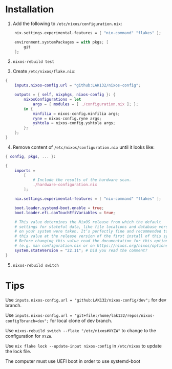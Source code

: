 # Installation

1. Add the following to `/etc/nixos/configuration.nix`:
```nix
	nix.settings.experimental-features = [ "nix-command" "flakes" ];

	environment.systemPackages = with pkgs; [
		git
	];
```

2. `nixos-rebuild test`

3. Create `/etc/nixos/flake.nix`:
```nix
{
	inputs.nixos-config.url = "github:LAK132/nixos-config";

	outputs = { self, nixpkgs, nixos-config }: {
		nixosConfigurations = let
			args = { modules = [ ./configuration.nix ]; };
		in {
			minfilia = nixos-config.minfilia args;
			ryne = nixos-config.ryne args;
			yshtola = nixos-config.yshtola args;
		};
	};
}
```

4. Remove content of `/etc/nixos/configuration.nix` until it looks like:
```nix
{ config, pkgs, ... }:

{
	imports =
		[
			# Include the results of the hardware scan.
			./hardware-configuration.nix
		];

	nix.settings.experimental-features = [ "nix-command" "flakes" ];

	boot.loader.systemd-boot.enable = true;
	boot.loader.efi.canTouchEfiVariables = true;

	# This value determines the NixOS release from which the default
	# settings for stateful data, like file locations and database versions
	# on your system were taken. It‘s perfectly fine and recommended to leave
	# this value at the release version of the first install of this system.
	# Before changing this value read the documentation for this option
	# (e.g. man configuration.nix or on https://nixos.org/nixos/options.html).
	system.stateVersion = "22.11"; # Did you read the comment?
}

```

5. `nixos-rebuild switch`

# Tips

Use `inputs.nixos-config.url = "github:LAK132/nixos-config/dev";` for dev branch.

Use `inputs.nixos-config.url = "git+file:/home/lak132/repos/nixos-config?branch=dev";` for local clone of dev branch.

Use `nixos-rebuild switch --flake "/etc/nixos#XYZW"` to change to the configuration for `XYZW`.

Use `nix flake lock --update-input nixos-config` in `/etc/nixos` to update the lock file.

The computer must use UEFI boot in order to use systemd-boot
